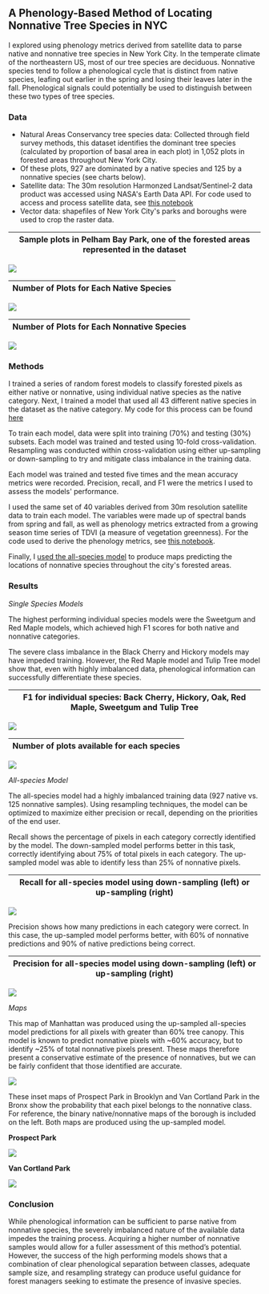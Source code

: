 ## A Phenology-Based Method of Locating Nonnative Tree Species in NYC
 
 I explored using phenology metrics derived from satellite data to parse native and nonnative tree species in New York City. In the temperate climate of the northeastern US, most of our tree species are deciduous. Nonnative species tend to follow a phenological cycle that is distinct from native species, leafing out earlier in the spring and losing their leaves later in the fall. Phenological signals could potentially be used to distinguish between these two types of tree species. 

### Data

* Natural Areas Conservancy tree species data: Collected through field survey methods, this dataset identifies the dominant tree species (calculated by proportion of basal area in each plot) in 1,052 plots in forested areas throughout New York City. 
* Of these plots, 927 are dominated by a native species and 125 by a nonnative species (see charts below).
* Satellite data: The 30m resolution Harmonzed Landsat/Sentinel-2 data product was accessed using NASA's Earth Data API. For code used to access and process satellite data, see [this notebook](./R/phenology_metrics.Rmd)
* Vector data: shapefiles of New York City's parks and boroughs were used to crop the raster data.

Sample plots in Pelham Bay Park, one of the forested areas represented in the dataset             |  
:-------------------------:|
![](./images/plots.png)

Number of Plots for Each Native Species             |  
:-------------------------:|
![](./images/native_species2.png)  


Number of Plots for Each Nonnative Species          |
:-------------------------:|
![](./images/nonnative_species.png)

### Methods

I trained a series of random forest models to classify forested pixels as either native or nonnative, using individual native species as the native category. Next, I trained a model that used all 43 different native species in the dataset as the native category. My code for this process can be found [here](./R/train_random_forest_models.Rmd)

To train each model, data were split into training (70%) and testing (30%) subsets. Each model was trained and tested using 10-fold cross-validation. Resampling was conducted within cross-validation using either up-sampling or down-sampling to try and mitigate class imbalance in the training data. 

Each model was trained and tested five times and the mean accuracy metrics were recorded. Precision, recall, and F1 were the metrics I used to assess the models' performance. 

I used the same set of 40 variables derived from 30m resolution satellite data to train each model. The variables were made up of spectral bands from spring and fall, as well as phenology metrics extracted from a growing season time series of TDVI (a measure of vegetation greenness). For the code used to derive the phenology metrics, see [this notebook](./R/phenology_metrics.Rmd).

Finally, I [used the all-species model](./R/classify_nonnative_species_nyc.Rmd) to produce maps predicting the locations of nonnative species throughout the city's forested areas. 

### Results 

*Single Species Models*

The highest performing individual species models were the Sweetgum and Red Maple models, which achieved high F1 scores for both native and nonnative categories.

The severe class imbalance in the Black Cherry and Hickory models may have impeded training. However, the Red Maple model and Tulip Tree model show that, even with highly imbalanced data, phenological information can successfully differentiate these species. 



F1 for individual species: Back Cherry, Hickory, Oak, Red Maple, Sweetgum and Tulip Tree          |
:-------------------------:|
![](./images/species_accuracy_plot.png)

Number of plots available for each species          |
:-------------------------:|
![](./images/species_population_plot.png)


*All-species Model*

The all-species model had a highly imbalanced training data (927 native vs. 125 nonnative samples). Using resampling techniques, the model can be optimized to maximize either precision or recall, depending on the priorities of the end user.

Recall shows the percentage of pixels in each category correctly identified by the model. The down-sampled model performs better in this task, correctly identifying about 75% of total pixels in each category. The up-sampled model was able to identify less than 25% of nonnative pixels.

Recall for all-species model using down-sampling (left) or up-sampling (right)      |
:-------------------------:|
![](./images/recall_allspecies_plot.png)



Precision shows how many predictions in each category were correct.  In this case, the up-sampled model performs better, with 60% of nonnative predictions and 90% of native predictions being correct. 

Precision for all-species model using down-sampling (left) or up-sampling (right)      |
:-------------------------:|
![](./images/precision_allspecies_plot.png)

*Maps*

This map of Manhattan was produced using the up-sampled all-species model predictions for all pixels with greater than 60% tree canopy. This model is known to predict nonnative pixels with ~60% accuracy, but to identify ~25% of total nonnative pixels present. These maps therefore present a conservative estimate of the presence of nonnatives, but we can be fairly confident that those identified are accurate.

![](./images/mn_map.png)

These inset maps of Prospect Park in Brooklyn and Van Cortland Park in the Bronx show the probability that each pixel belongs to the nonnative class. For reference, the binary native/nonnative maps of the borough is included on the left. Both maps are produced using the up-sampled model.

<b>Prospect Park</b>

![](./images/prospect_park.png)

<b>Van Cortland Park</b>

![](./images/vancortland_park.png)

### Conclusion

While phenological information can be sufficient to parse native from nonnative species, the severely imbalanced nature of the available data impedes the training process. Acquiring a higher number of nonnative samples would allow for a fuller assessment of this method’s potential.  However, the success of the high performing models shows that a combination of clear phenological separation between classes, adequate sample size, and resampling strategy can produce useful guidance for forest managers seeking to estimate the presence of invasive species. 